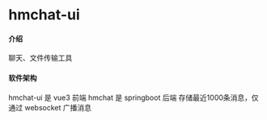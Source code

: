 # hmchat-ui

#### 介绍

聊天、文件传输工具

#### 软件架构

hmchat-ui 是 vue3 前端
hmchat 是 springboot 后端
存储最近1000条消息，仅通过 websocket 广播消息
